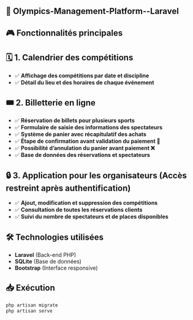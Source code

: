 ## 🏅 Olympics-Management-Platform--Laravel

## 🎮 Fonctionnalités principales
## 🗓 1. Calendrier des compétitions
- ✅ **Affichage des compétitions par date et discipline**
- ✅ **Détail du lieu et des horaires de chaque événement**

## 🎟 2. Billetterie en ligne
- ✅ **Réservation de billets pour plusieurs sports**
- ✅ **Formulaire de saisie des informations des spectateurs**
- ✅ **Système de panier avec récapitulatif des achats**
- ✅ **Étape de confirmation avant validation du paiement 🛑**
- ✅ **Possibilité d’annulation du panier avant paiement ❌**
- ✅ **Base de données des réservations et spectateurs**

## 🔒 3. Application pour les organisateurs (Accès restreint après authentification)
- ✅ **Ajout, modification et suppression des compétitions**
- ✅ **Consultation de toutes les réservations clients**
- ✅ **Suivi du nombre de spectateurs et de places disponibles**

## 🛠️ Technologies utilisées
- **Laravel** (Back-end PHP)
- **SQLite** (Base de données)
- **Bootstrap** (Interface responsive)

## 📥 Exécution
```bash
php artisan migrate
php artisan serve
